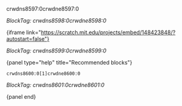 crwdns8597:0crwdne8597:0

*BlockTag: crwdns8598:0crwdne8598:0*

{iframe link="https://scratch.mit.edu/projects/embed/148423848/?autostart=false"}

*BlockTag: crwdns8599:0crwdne8599:0*

{panel type="help" title="Recommended blocks"}

<pre><code class="scratch:split:random">crwdns8600:0[1]crwdne8600:0
</code></pre>

*BlockTag: crwdns8601:0crwdne8601:0*

{panel end}
